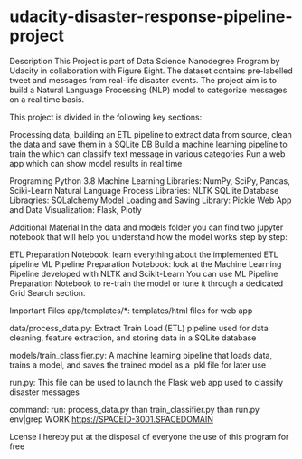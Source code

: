 # udacity-disaster-response-pipeline-project

Description This Project is part of Data Science Nanodegree Program by Udacity in collaboration with Figure Eight. The dataset contains pre-labelled tweet and messages from real-life disaster events. The project aim is to build a Natural Language Processing (NLP) model to categorize messages on a real time basis.

This project is divided in the following key sections:

Processing data, building an ETL pipeline to extract data from source, clean the data and save them in a SQLite DB Build a machine learning pipeline to train the which can classify text message in various categories Run a web app which can show model results in real time

Programing Python 3.8 Machine Learning Libraries: NumPy, SciPy, Pandas, Sciki-Learn Natural Language Process Libraries: NLTK SQLlite Database Libraqries: SQLalchemy Model Loading and Saving Library: Pickle Web App and Data Visualization: Flask, Plotly

Additional Material In the data and models folder you can find two jupyter notebook that will help you understand how the model works step by step:

ETL Preparation Notebook: learn everything about the implemented ETL pipeline ML Pipeline Preparation Notebook: look at the Machine Learning Pipeline developed with NLTK and Scikit-Learn You can use ML Pipeline Preparation Notebook to re-train the model or tune it through a dedicated Grid Search section.

Important Files app/templates/*: templates/html files for web app

data/process_data.py: Extract Train Load (ETL) pipeline used for data cleaning, feature extraction, and storing data in a SQLite database

models/train_classifier.py: A machine learning pipeline that loads data, trains a model, and saves the trained model as a .pkl file for later use

run.py: This file can be used to launch the Flask web app used to classify disaster messages

command:
run:
process_data.py than
train_classifier.py than
run.py
env|grep WORK
https://SPACEID-3001.SPACEDOMAIN

Lcense I hereby put at the disposal of everyone the use of this program for free
